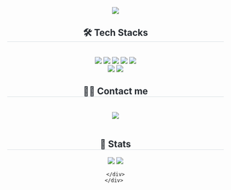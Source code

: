 <div align= "center">
    <img src="https://capsule-render.vercel.app/api?type=waving&color=978787&height=120&text=gogleset.github&animation=fadeIn&fontColor=000000&fontSize=50" />
    </div>
    <div align= "center"> 
      <h2 style="border-bottom: 1px solid #d8dee4; color: #282d33;"> 🛠️ Tech Stacks </h2> <br> 
    <div style="margin: 0 auto; text-align: center;" align= "center"> <img src="https://img.shields.io/badge/React-61DAFB?style=for-the-badge&logo=React&logoColor=white">
          <img src="https://img.shields.io/badge/Next.js-000000?style=for-the-badge&logo=Next.js&logoColor=white">
          <img src="https://img.shields.io/badge/Tailwind CSS-06B6D4?style=for-the-badge&logo=Tailwind CSS&logoColor=white">
          <img src="https://img.shields.io/badge/Sass-CC6699?style=for-the-badge&logo=Sass&logoColor=white">
          <img src="https://img.shields.io/badge/Node.js-339933?style=for-the-badge&logo=Node.js&logoColor=white">
          <br/><img src="https://img.shields.io/badge/Express-000000?style=for-the-badge&logo=Express&logoColor=white">
          <img src="https://img.shields.io/badge/Git-F05032?style=for-the-badge&logo=Git&logoColor=white">
          </div>
    </div>
    <div align= "center">
    <h2 style="border-bottom: 1px solid #d8dee4; color: #282d33;"> 🧑‍💻 Contact me </h2> <br> 
    <div align= "center"> <a href=mailto:choij2494@gmail.com> <img src="https://img.shields.io/badge/Gmail-EA4335?style=for-the-badge&logo=Gmail&logoColor=white&link=mailto:choij2494@gmail.com"> </a>
          </div>  <br> 
    <div align= "center">  </div> 
    </div>
    <div align= "center"> 
    <h2 style="border-bottom: 1px solid #d8dee4; color: #282d33;"> 🏅 Stats </h2> <div align= "center"> <img src="https://github-readme-stats.vercel.app/api?username=gogleset&bg_color=60,00000000,a87a7a&title_color=000000&text_color=000000"
         /> <img src="https://github-readme-stats.vercel.app/api/top-langs/?username=gogleset&layout=compact&bg_color=60,00000000,a87a7a&title_color=000000&text_color=000000"
           /> </div> 
    

    </div>
    </div> 
        
  
